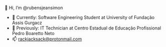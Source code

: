 👋 Hi, I’m @rubensjeansimon
- 🌱 Currently: Software Engineering Student at University of Fundação Assis Gurgacz
- 🌱 Previously: IT Technician at Centro Estadual de Educação Profissional Pedro Boaretto Neto
- 📫 rackjacksack@protonmail.com

<!---
Warning: i am Not For everybody.
--->

